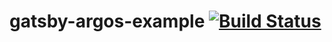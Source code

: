 # gatsby-argos-example [![Build Status](https://travis-ci.org/salper/gatsby-argos-example.svg?branch=master)](https://travis-ci.org/salper/gatsby-argos-example)
